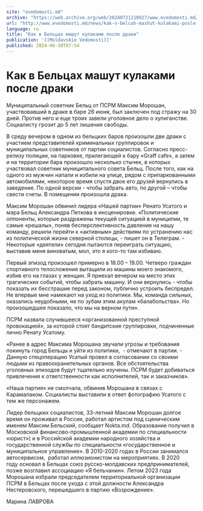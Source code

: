 ```yaml
---
site: "evedomosti.md"
archive: "https://web.archive.org/web/20240721210927/www.evedomosti.md/news/kak-v-belcah-mashut-kulakami-posle-draki"
url: "http://www.evedomosti.md/news/kak-v-belcah-mashut-kulakami-posle-draki"
language: ru
title: "Как в Бельцах машут кулаками после драки"
publication: '[[Moldavskie Vedomosti]]'
published: 2024-06-30T07:54
---
```


# Как в Бельцах машут кулаками после драки

Муниципальный советник Бельц от ПСРМ Максим Морошан, участвовавший в драке в баре 26 июня, был заключен под стражу на 30 дней. Против него и еще троих завели уголовное дело о хулиганстве. Социалисту грозит до 5 лет лишения свободы.

В среду вечером в одном из бельцких баров произошли две драки с участием представителей криминальных группировок и муниципальных советников от партии социалистов. Согласно пресс-релизу полиции, на парковке, прилегающей к бару «Graff cafe», а затем и на территории бара произошло несколько стычек, в которых участвовал советник муниципального совета Бельц. После того, как на одного из мужчин напали и избили на улице, рядом с припаркованными автомобилями, некоторое время спустя двое его друзей вернулись в заведение. По одной версии - чтобы забрать авто, по другой – чтобы свести счеты. В помещении произошла драка.

Максим Морошан обвинил лидера «Нашей партии» Ренато Усатого и мэра Бельц Александра Петкова в инсценировке. «Политические оппоненты, которые раздражены текущей ситуацией в муниципии, те самые «решалы», поняв бесперспективность давления на нашу команду, решили перейти к «активным» действиям по устранению нас из политической жизни северной столицы, - пишет он в Телеграм. - Некоторые «деятели» сегодня пытаются переиграть ситуацию, выставив меня виноватым, мол, это я кого-то там избиваю.

Первый эпизод произошел примерно в 18.00 – 19.00. Четверо граждан спортивного телосложения вытащили из машины моего знакомого, избив его на глазах у женщин. Я приехал вечером на место этих трагических событий, чтобы забрать машину. И они вернулись - чтобы показать их бесстрашие перед законом, публично устроить беспредел. Не впервые мне намекают на уход из политики. Мы, команда сильных, оказались неудобными, не по зубам этим акулам «балабольства». Но произошедшее показало, что мы на верном пути».

ПСРМ назвала случившееся «организованной преступной провокацией», за которой стоят бандитские группировки, подчиненные лично Ренату Усатому.

«Ранее в адрес Максима Морошана звучали угрозы и требования покинуть город Бельцы и уйти из политики,  - отмечают в партии. - Данную спецоперацию Усатый провел в согласовании со своими людьми из правоохранительных органов. Все обстоятельства уголовных эпизодов будут тщательно изучены. ПСРМ будет добиваться привлечения к ответственности как исполнителей, так и заказчиков».

«Наша партия» не смолчала, обвинив Морошана в связах с Карамалаком. Социалисты выставили в ответ фотографию Усатого с тем же персонажем.

Лидер бельцких социалистов, 33-летний Максим Морошан долгое время он проживал в России, работал артистом под сценическим именем Максим Бельский, сообщает Nokta.md. Образование получил в Московской финансово-промышленной академии по специальности «юрист») и в Российской академии народного хозяйства и государственной службы по специальности «государственное и муниципальное управление». В 2010-2020 годах в России занимался автосервисом,  работал иллюзионистом на мероприятиях. В 2020 году основал в Бельцах союз русско-молдавских предпринимателей, позже возглавил ассоциацию «Я бельчанин». Летом 2023 года Морошана избрали председателем территориальной организации ПСРМ в Бельцах после ухода с этой должности Александра Нестеровского, перешедшего в партию «Возрождение».

Марина ЛАВРОВА